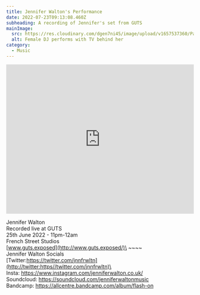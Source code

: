 ```yaml
---
title: Jennifer Walton's Performance
date: 2022-07-23T09:13:08.460Z
subheading: A recording of Jennifer's set from GUTS
mainImage:
  src: https://res.cloudinary.com/dgen7ni45/image/upload/v1657537360/Party%20Pics%20Web%20Compressed/GUTS-1888_btol7o.jpg
  alt: Female DJ performs with TV behind her
category:
  - Music
---
```

<iframe width="100%" height="400" src="https://www.mixcloud.com/widget/iframe/?light=1&feed=%2FGUTS_Glasgow%2Fjennifer-walton-guts%2F" frameborder="0" ></iframe>



Jennifer Walton\
Recorded live at GUTS\
25th June 2022 - 11pm-12am\
French Street Studios\
[www.guts.exposed](http://www.guts.exposed/)\
\~\~\~\~\
Jennifer Walton Socials\
[Twitter:https://twitter.com/jnnfrwltn](http://twitter:https//twitter.com/jnnfrwltn)\
Insta: <https://www.instagram.com/jenniferwalton.co.uk/>\
Soundcloud: <https://soundcloud.com/jenniferwaltonmusic>\
Bandcamp: <https://allcentre.bandcamp.com/album/flash-on>